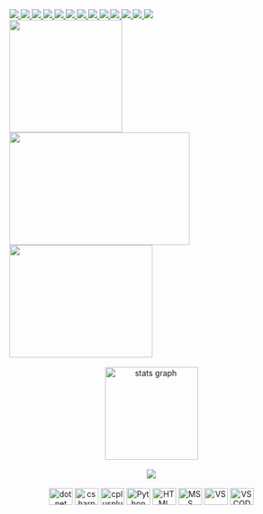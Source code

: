 <a align="center" href="https://git.io/typing-svg">
<img src="https://readme-typing-svg.herokuapp.com?font=Fira+Code&size=14&pause=10000&color=04F700&center=true&vCenter=true&width=835&lines=—+Добрый+вечер,+а+можно+вас,+ваш+покой+потревожить?+Конечно,+мы+приносим+вам+глубокие+извинения."/>
<img src="https://readme-typing-svg.herokuapp.com?font=Fira+Code&size=14&pause=20000&color=04F700&center=true&vCenter=true&width=835&lines=—+Нахуй+вы+нас+снимаете?"/>
<img src="https://readme-typing-svg.herokuapp.com?font=Fira+Code&size=14&pause=20000&color=04F700&center=true&vCenter=true&width=835&lines=—+Мы+вас+не...+Тише,+молодой+человек,+у+вас+лёд+на+погоне."/>
<img src="https://readme-typing-svg.herokuapp.com?font=Fira+Code&size=14&pause=20000&color=04F700&center=true&vCenter=true&width=835&lines=—+Да+и+хуй+с+этим+льдом.+Нахуй+вы+нас+снимаете?+Мы+какие-то+знаменитости?"/>
<img src="https://readme-typing-svg.herokuapp.com?font=Fira+Code&size=14&pause=20000&color=04F700&center=true&vCenter=true&width=835&lines=—+Да."/>
<img src="https://readme-typing-svg.herokuapp.com?font=Fira+Code&size=14&pause=20000&color=04F700&center=true&vCenter=true&width=835&lines=—+У+нас+группа+'Сортирный+Союз',+её+кто-то+знает?"/>
<img src="https://readme-typing-svg.herokuapp.com?font=Fira+Code&size=14&pause=20000&color=04F700&center=true&vCenter=true&width=835&lines=—+Да,+мы+знаем,+мы+про+неё+слышали,+мы+ваши+фанаты."/>
<img src="https://readme-typing-svg.herokuapp.com?font=Fira+Code&size=14&pause=20000&color=04F700&center=true&vCenter=true&width=835&lines=—+Да?+Пиздите+вы,+нахуй+вы+меня+снимаете?+Вы+наци,+да?"/>
<img src="https://readme-typing-svg.herokuapp.com?font=Fira+Code&size=14&pause=20000&color=04F700&center=true&vCenter=true&width=835&lines=—+Мы?+Мы+нет,+вы+что!"/>
<img src="https://readme-typing-svg.herokuapp.com?font=Fira+Code&size=14&pause=20000&color=04F700&center=true&vCenter=true&width=835&lines=—+Если+вы+наци,+то+идите+вы+на+хуй,+короче,+пошли+отсюда,+Вова."/>
<img src="https://readme-typing-svg.herokuapp.com?font=Fira+Code&size=14&pause=20000&color=04F700&center=true&vCenter=true&width=835&lines=—+Угу,+а+чё+ещё+скажешь?"/>
<img src="https://readme-typing-svg.herokuapp.com?font=Fira+Code&size=14&pause=100000&color=04F700&center=true&vCenter=true&width=835&lines=—+Чё+я+ещё+скажу,+короче"/>
<img src="https://readme-typing-svg.herokuapp.com?font=Fira+Code&size=14&pause=100000&color=04F700&center=true&vCenter=true&width=835&lines=—+слабо+задеплоить+три+сервиса+и+с+нулевой+энвелопнуть+их+API+в+бота,+когда+выход+в+прод+на+некст+неделе"/>
</a>

<div>
    <img height="200" width"220" src="https://gifdb.com/images/high/caught-in-4k-saul-goodman-tz60jv8lh8sdnj3v.webp"/>
    <img height="200" width="320" src="https://gifdb.com/images/high/3d-saul-goodman-8w5pgtty7uc39twl.webp"/>
    <img height="200" width="254" src="https://i.imgur.com/Au2paCc.gif"/>
<div>
  <br/>
      <div align="center">
    <img src="https://github-readme-stats.vercel.app/api/top-langs/?username=ckd4&layout=compact&theme=dark&hide_border=true&count_private=false" height="165" alt="stats graph"/>
    <br/>
<br/>
          <img src="https://profile-counter.glitch.me/ckd4/count.svg"/>
    <br/>
<br/>
  </div>
  <div align="center">
      <img src="https://cdn.jsdelivr.net/gh/devicons/devicon/icons/dot-net/dot-net-original.svg" height="30" width="42" alt="dot net"  />
    <img src="https://cdn.jsdelivr.net/gh/devicons/devicon/icons/csharp/csharp-original.svg" height="30" width="42" alt="csharp logo"  />
    <img src="https://cdn.jsdelivr.net/gh/devicons/devicon/icons/cplusplus/cplusplus-original.svg" height="30" width="42" alt="cplusplus logo"  />
    <img src="https://cdn.jsdelivr.net/gh/devicons/devicon/icons/python/python-original.svg" height="30" width="42" alt="Python"  />
    <img src="https://cdn.jsdelivr.net/gh/devicons/devicon/icons/html5/html5-original.svg" height="30" width="42" alt="HTML"  />
    <img src="https://cdn.jsdelivr.net/gh/devicons/devicon/icons/microsoftsqlserver/microsoftsqlserver-plain-wordmark.svg" height="30" width="42" alt="MSS"/>
    <img src="https://cdn.jsdelivr.net/gh/devicons/devicon/icons/visualstudio/visualstudio-plain.svg" height="30" width="42" alt="VS"/>
    <img src="https://cdn.jsdelivr.net/gh/devicons/devicon/icons/vscode/vscode-original.svg" height="30" width="42" alt="VSCODE"  />
    
    


  </div>
<!--
devicon/icons/photoshop/photoshop-line.svg
devicon/icons/unity/unity-original.svg
devicon/icons/unity/unity-original-wordmark.svg
<img src="https://cdn.jsdelivr.net/gh/devicons/devicon/icons/linux/linux-original.svg" height="30" width="42" alt="linux logo"  />

Here are some ideas to get you started:

- 🔭 I’m currently working on ...
- 🌱 I’m currently learning ...
- 👯 I’m looking to collaborate on ...
- 🤔 I’m looking for help with ...
- 💬 Ask me about ...
- 📫 How to reach me: ...
- ⚡ Fun fact: ...
-->
